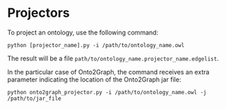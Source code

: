 # Projectors

To project an ontology, use the following command:

```
python [projector_name].py -i /path/to/ontology_name.owl
```
The result will be a file `path/to/ontology_name.projector_name.edgelist`.

In the particular case of Onto2Graph, the command receives an extra parameter indicating the location of the Onto2Graph jar file:
```
python onto2graph_projector.py -i /path/to/ontology_name.owl -j /path/to/jar_file
 ```
